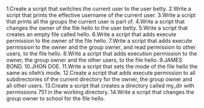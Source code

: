 1.Create a script that switches the current user to the user betty.
2.Write a script that prints the effective username of the current user.
3.Write a script that prints all the groups the current user is part of.
4.Write a script that changes the owner of the file hello to the user betty.
5.Write a script that creates an empty file called hello.
6.Write a script that adds execute permission to the owner of the file hello.
7.Write a script that adds execute permission to the owner and the group owner, and read permission to other users, to the file hello.
8.Write a script that adds execution permission to the owner, the group owner and the other users, to the file hello.
9.JAMES BOND.
10.JHON DOE.
11.Write a script that sets the mode of the file hello the same as olleh’s mode.
12.Create a script that adds execute permission to all subdirectories of the current directory for the owner, the group owner and all other users.
13.Create a script that creates a directory called my_dir with permissions 751 in the working directory.
14.Write a script that changes the group owner to school for the file hello.
